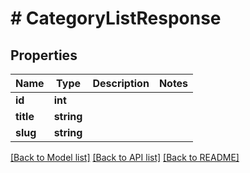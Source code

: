 # # CategoryListResponse

## Properties

Name | Type | Description | Notes
------------ | ------------- | ------------- | -------------
**id** | **int** |  |
**title** | **string** |  |
**slug** | **string** |  |

[[Back to Model list]](../../README.md#models) [[Back to API list]](../../README.md#endpoints) [[Back to README]](../../README.md)
